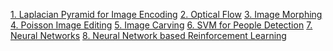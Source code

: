 [1. Laplacian Pyramid for Image Encoding](https://github.com/sandeepgogadi/Computer-Vision-Matlab/tree/master/Laplacian%20Pyramid%20for%20Image%20Encoding)
[2. Optical Flow](https://github.com/sandeepgogadi/Computer-Vision-Matlab/tree/master/Optical%20Flow)
[3. Image Morphing](https://github.com/sandeepgogadi/Computer-Vision-Matlab/tree/master/Image%20Morphing)
[4. Poisson Image Editing](https://github.com/sandeepgogadi/Computer-Vision-Matlab/tree/master/Poisson%20Image%20Editing)
[5. Image Carving](https://github.com/sandeepgogadi/Computer-Vision-Matlab/tree/master/Image%20Carving)
[6. SVM for People Detection](https://github.com/sandeepgogadi/Computer-Vision-Matlab/tree/master/SVM%20for%20People%20Detection)
[7. Neural Networks]()
[8. Neural Network based Reinforcement Learning]()
